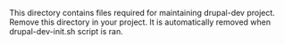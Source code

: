 This directory contains files required for maintaining drupal-dev project.
Remove this directory in your project.
It is automatically removed when drupal-dev-init.sh script is ran.
